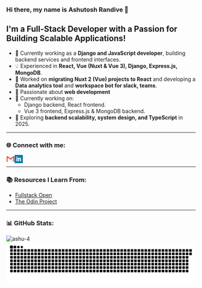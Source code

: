 ### Hi there, my name is Ashutosh Randive 👋  

## I'm a Full-Stack Developer with a Passion for Building Scalable Applications!  

- 🌱 Currently working as a **Django and JavaScript developer**, building backend services and frontend interfaces.  
- 💡 Experienced in **React, Vue (Nuxt & Vue 3), Django, Express.js, MongoDB**.  
- 🎨 Worked on **migrating Nuxt 2 (Vue) projects to React** and developing a **Data analytics tool** and **workspace bot for slack, teams**.  
- 🚀 Passionate about **web development** 
- 💼 Currently working on:  
  - Django backend, React frontend.  
  - Vue 3 frontend, Express.js & MongoDB backend.  
- 🔄 Exploring **backend scalability, system design, and TypeScript** in 2025.  

---

### 🌐 Connect with me:  

[<img align="left" alt="Email" width="22px" src="static/icons/gmail.svg" />][email]  [<img align="left" alt="LinkedIn" width="22px" src="static/icons/linkedin-blue.svg" />][linkedin]  

<br />  

---

### 📚 Resources I Learn From:  
- [Fullstack Open](https://fullstackopen.com/en/)  
- [The Odin Project](https://theodinproject.com/)  

---

### 📊 GitHub Stats:  
<p><img align="left" src="https://github-readme-stats.vercel.app/api/top-langs?username=ashu-r&show_icons=true&theme=dracula&locale=en&layout=compact" alt="ashu-4" /></p>  

<br />

<picture>
  <source media="(prefers-color-scheme: dark)" srcset="https://raw.githubusercontent.com/Ashu-r/Ashu-r/refs/heads/output/github-contribution-grid-snake-dark.svg" />
  <source media="(prefers-color-scheme: light)" srcset="https://raw.githubusercontent.com/Ashu-r/Ashu-r/refs/heads/output/github-contribution-grid-snake.svg" />
  <img alt="GitHub Contribution Snake" src="https://raw.githubusercontent.com/Ashu-r/Ashu-r/refs/heads/output/github-contribution-grid-snake.svg" />
</picture>



[email]: mailto:randiveashutosh@gmail.com 
[linkedin]: https://www.linkedin.com/in/ashutosh-randive/  
